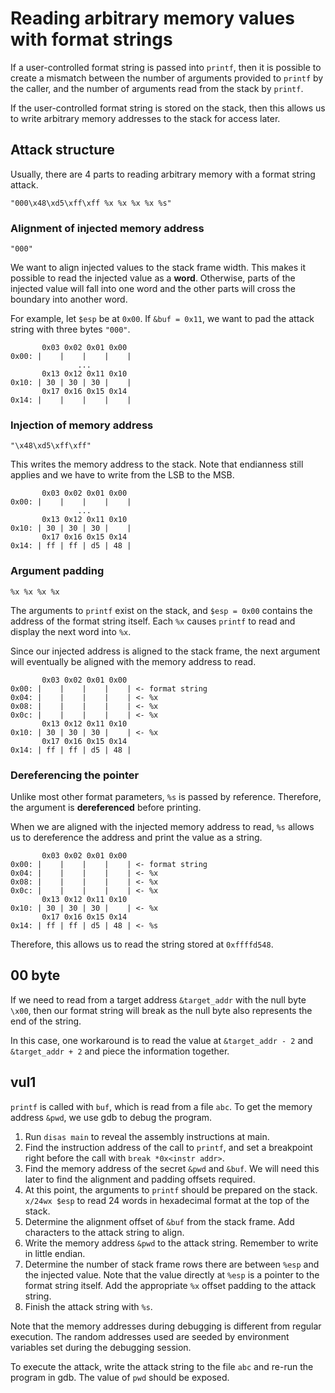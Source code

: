 # Reading arbitrary memory values with format strings

If a user-controlled format string is passed into `printf`, then it is possible to create a mismatch between the number of arguments provided to `printf` by the caller, and the number of arguments read from the stack by `printf`.

If the user-controlled format string is stored on the stack, then this allows us to write arbitrary memory addresses to the stack for access later.

## Attack structure

Usually, there are 4 parts to reading arbitrary memory with a format string attack.

`"000\x48\xd5\xff\xff %x %x %x %x %s"`

### Alignment of injected memory address

`"000"`

We want to align injected values to the stack frame width. This makes it possible to read the injected value as a **word**. Otherwise, parts of the injected value will fall into one word and the other parts will cross the boundary into another word.

For example, let `$esp` be at `0x00`. If `&buf = 0x11`, we want to pad the attack string with three bytes `"000"`.

```
       0x03 0x02 0x01 0x00
0x00: |    |    |    |    |
               ...
       0x13 0x12 0x11 0x10
0x10: | 30 | 30 | 30 |    |
       0x17 0x16 0x15 0x14
0x14: |    |    |    |    |
```

### Injection of memory address

`"\x48\xd5\xff\xff"`

This writes the memory address to the stack. Note that endianness still applies and we have to write from the LSB to the MSB.

```
       0x03 0x02 0x01 0x00
0x00: |    |    |    |    |
               ...
       0x13 0x12 0x11 0x10
0x10: | 30 | 30 | 30 |    |
       0x17 0x16 0x15 0x14
0x14: | ff | ff | d5 | 48 |
```

### Argument padding

`%x %x %x %x`

The arguments to `printf` exist on the stack, and `$esp = 0x00` contains the address of the format string itself. Each `%x` causes `printf` to read and display the next word into `%x`.

Since our injected address is aligned to the stack frame, the next argument will eventually be aligned with the memory address to read.

```
       0x03 0x02 0x01 0x00
0x00: |    |    |    |    | <- format string
0x04: |    |    |    |    | <- %x
0x08: |    |    |    |    | <- %x
0x0c: |    |    |    |    | <- %x
       0x13 0x12 0x11 0x10
0x10: | 30 | 30 | 30 |    | <- %x
       0x17 0x16 0x15 0x14
0x14: | ff | ff | d5 | 48 |
```

### Dereferencing the pointer

Unlike most other format parameters, `%s` is passed by reference. Therefore, the argument is **dereferenced** before printing.

When we are aligned with the injected memory address to read, `%s` allows us to dereference the address and print the value as a string.

```
       0x03 0x02 0x01 0x00
0x00: |    |    |    |    | <- format string
0x04: |    |    |    |    | <- %x
0x08: |    |    |    |    | <- %x
0x0c: |    |    |    |    | <- %x
       0x13 0x12 0x11 0x10
0x10: | 30 | 30 | 30 |    | <- %x
       0x17 0x16 0x15 0x14
0x14: | ff | ff | d5 | 48 | <- %s
```

Therefore, this allows us to read the string stored at `0xffffd548`.

## 00 byte

If we need to read from a target address `&target_addr` with the null byte `\x00`, then our format string will break as the null byte also represents the end of the string.

In this case, one workaround is to read the value at `&target_addr - 2` and `&target_addr + 2` and piece the information together.

## vul1

`printf` is called with `buf`, which is read from a file `abc`. To get the memory address `&pwd`, we use gdb to debug the program.

1. Run `disas main` to reveal the assembly instructions at main.
2. Find the instruction address of the call to `printf`, and set a breakpoint right before the call with `break *0x<instr addr>`.
3. Find the memory address of the secret `&pwd` and `&buf`. We will need this later to find the alignment and padding offsets required.
4. At this point, the arguments to `printf` should be prepared on the stack. `x/24wx $esp` to read 24 words in hexadecimal format at the top of the stack.
5. Determine the alignment offset of `&buf` from the stack frame. Add characters to the attack string to align.
6. Write the memory address `&pwd` to the attack string. Remember to write in little endian.
7. Determine the number of stack frame rows there are between `%esp` and the injected value. Note that the value directly at `%esp` is a pointer to the format string itself. Add the appropriate `%x` offset padding to the attack string.
8. Finish the attack string with `%s`.

Note that the memory addresses during debugging is different from regular execution. The random addresses used are seeded by environment variables set during the debugging session.

To execute the attack, write the attack string to the file `abc` and re-run the program in gdb. The value of `pwd` should be exposed.

